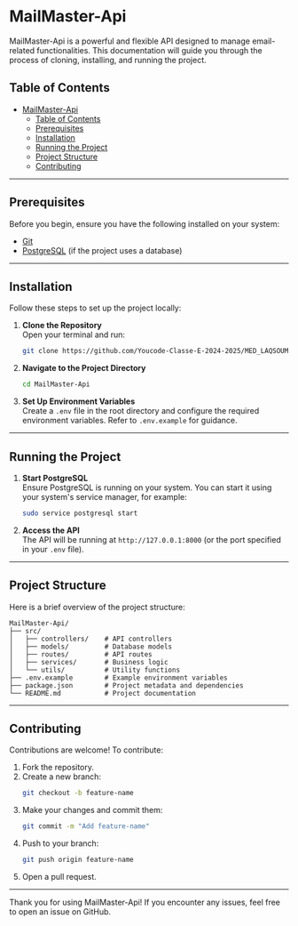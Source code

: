 # MailMaster-Api

MailMaster-Api is a powerful and flexible API designed to manage email-related functionalities. This documentation will guide you through the process of cloning, installing, and running the project.

## Table of Contents
- [MailMaster-Api](#mailmaster-api)
  - [Table of Contents](#table-of-contents)
  - [Prerequisites](#prerequisites)
  - [Installation](#installation)
  - [Running the Project](#running-the-project)
  - [Project Structure](#project-structure)
  - [Contributing](#contributing)

---

## Prerequisites

Before you begin, ensure you have the following installed on your system:
- [Git](https://git-scm.com/)
- [PostgreSQL](https://www.postgresql.org/) (if the project uses a database)

---

## Installation

Follow these steps to set up the project locally:

1. **Clone the Repository**  
   Open your terminal and run:
   ```bash
   git clone https://github.com/Youcode-Classe-E-2024-2025/MED_LAQSOUMI_MailMaster-Api
   ```

2. **Navigate to the Project Directory**  
   ```bash
   cd MailMaster-Api
   ```

3. **Set Up Environment Variables**  
   Create a `.env` file in the root directory and configure the required environment variables. Refer to `.env.example` for guidance.

---

## Running the Project

1. **Start PostgreSQL**  
   Ensure PostgreSQL is running on your system. You can start it using your system's service manager, for example:
   ```bash
   sudo service postgresql start
   ```

2. **Access the API**  
   The API will be running at `http://127.0.0.1:8000` (or the port specified in your `.env` file).

---

## Project Structure

Here is a brief overview of the project structure:
```
MailMaster-Api/
├── src/
│   ├── controllers/    # API controllers
│   ├── models/         # Database models
│   ├── routes/         # API routes
│   ├── services/       # Business logic
│   └── utils/          # Utility functions
├── .env.example        # Example environment variables
├── package.json        # Project metadata and dependencies
└── README.md           # Project documentation
```

---

## Contributing

Contributions are welcome! To contribute:
1. Fork the repository.
2. Create a new branch:
   ```bash
   git checkout -b feature-name
   ```
3. Make your changes and commit them:
   ```bash
   git commit -m "Add feature-name"
   ```
4. Push to your branch:
   ```bash
   git push origin feature-name
   ```
5. Open a pull request.

---

Thank you for using MailMaster-Api! If you encounter any issues, feel free to open an issue on GitHub.
